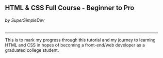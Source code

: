 ## HTML & CSS Full Course - Beginner to Pro  
###### by SuperSimpleDev
----------------------------------
This is to mark my progress through
this tutorial and my journey to learning
HTML and CSS in hopes of becoming a front-end/web
developer as a graduated college student.
